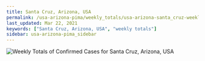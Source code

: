 ```yaml
---
title: Santa Cruz, Arizona, USA
permalink: /usa-arizona-pima/weekly_totals/usa-arizona-santa_cruz-weekly_totals.html
last_updated: Mar 22, 2021
keywords: ["Santa Cruz, Arizona, USA", "weekly totals"]
sidebar: usa-arizona-pima_sidebar
---
```


![Weekly Totals of Confirmed Cases for Santa Cruz, Arizona, USA](/covid_tracker/images/graphs/usa-arizona-santa_cruz-weekly_totals_graph.png)

